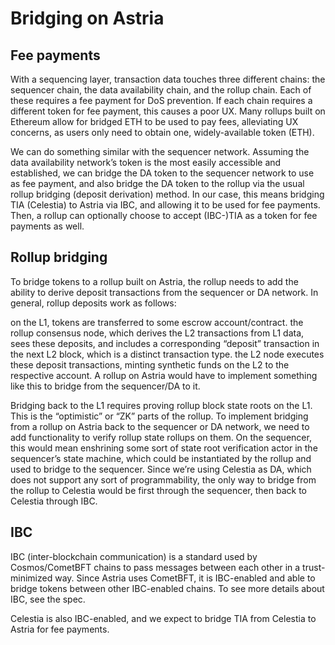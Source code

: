 # Bridging on Astria

## Fee payments

With a sequencing layer, transaction data touches three different chains: the
sequencer chain, the data availability chain, and the rollup chain. Each of
these requires a fee payment for DoS prevention. If each chain requires a
different token for fee payment, this causes a poor UX. Many rollups built on
Ethereum allow for bridged ETH to be used to pay fees, alleviating UX concerns,
as users only need to obtain one, widely-available token (ETH).

We can do something similar with the sequencer network. Assuming the data
availability network’s token is the most easily accessible and established, we
can bridge the DA token to the sequencer network to use as fee payment, and also
bridge the DA token to the rollup via the usual rollup bridging (deposit
derivation) method. In our case, this means bridging TIA (Celestia) to Astria
via IBC, and allowing it to be used for fee payments. Then, a rollup can
optionally choose to accept (IBC-)TIA as a token for fee payments as well.

## Rollup bridging

To bridge tokens to a rollup built on Astria, the rollup needs to add the
ability to derive deposit transactions from the sequencer or DA network. In
general, rollup deposits work as follows:

on the L1, tokens are transferred to some escrow account/contract.
the rollup consensus node, which derives the L2 transactions from L1 data, sees
these deposits, and includes a corresponding “deposit” transaction in the next
L2 block, which is a distinct transaction type.
the L2 node executes these deposit transactions, minting synthetic funds on the
L2 to the respective account.
A rollup on Astria would have to implement something like this to bridge from
the sequencer/DA to it.

Bridging back to the L1 requires proving rollup block state roots on the L1.
This is the “optimistic” or “ZK” parts of the rollup. To implement bridging from
a rollup on Astria back to the sequencer or DA network, we need to add
functionality to verify rollup state rollups on them. On the sequencer, this
would mean enshrining some sort of state root verification actor in the
sequencer’s state machine, which could be instantiated by the rollup and used to
bridge to the sequencer. Since we’re using Celestia as DA, which does not
support any sort of programmability, the only way to bridge from the rollup to
Celestia would be first through the sequencer, then back to Celestia through
IBC.

## IBC

IBC (inter-blockchain communication) is a standard used by Cosmos/CometBFT
chains to pass messages between each other in a trust-minimized way. Since
Astria uses CometBFT, it is IBC-enabled and able to bridge tokens between other
IBC-enabled chains. To see more details about IBC, see the spec.

Celestia is also IBC-enabled, and we expect to bridge TIA from Celestia to
Astria for fee payments.
